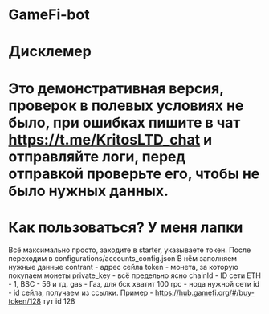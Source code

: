 # GameFi-bot
# Дисклемер
# Это демонстративная версия, проверок в полевых условиях не было, при ошибках пишите в чат https://t.me/KritosLTD_chat и отправляйте логи, перед отправкой проверьте его, чтобы не было нужных данных.

# Как пользоваться? У меня лапки

Всё максимально просто, заходите в starter, указываете токен. После переходим в configurations/accounts_config.json 
В нём заполняем нужные данные
contrant - адрес сейла
token - монета, за которую покупаем монеты
private_key - всё предельно ясно
chainId - ID сети ETH - 1, BSC - 56 и тд.
gas - Газ, для бск хватит 100
rpc - нода нужной сети 
id - id сейла, получаем из ссылки. Пример - https://hub.gamefi.org/#/buy-token/128 тут id 128
